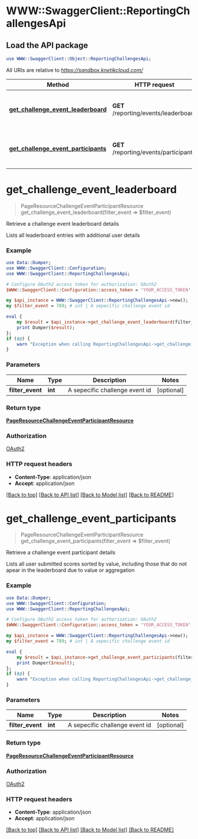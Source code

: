 # WWW::SwaggerClient::ReportingChallengesApi

## Load the API package
```perl
use WWW::SwaggerClient::Object::ReportingChallengesApi;
```

All URIs are relative to *https://sandbox.knetikcloud.com/*

Method | HTTP request | Description
------------- | ------------- | -------------
[**get_challenge_event_leaderboard**](ReportingChallengesApi.md#get_challenge_event_leaderboard) | **GET** /reporting/events/leaderboard | Retrieve a challenge event leaderboard details
[**get_challenge_event_participants**](ReportingChallengesApi.md#get_challenge_event_participants) | **GET** /reporting/events/participants | Retrieve a challenge event participant details


# **get_challenge_event_leaderboard**
> PageResourceChallengeEventParticipantResource get_challenge_event_leaderboard(filter_event => $filter_event)

Retrieve a challenge event leaderboard details

Lists all leaderboard entries with additional user details

### Example 
```perl
use Data::Dumper;
use WWW::SwaggerClient::Configuration;
use WWW::SwaggerClient::ReportingChallengesApi;

# Configure OAuth2 access token for authorization: OAuth2
$WWW::SwaggerClient::Configuration::access_token = 'YOUR_ACCESS_TOKEN';

my $api_instance = WWW::SwaggerClient::ReportingChallengesApi->new();
my $filter_event = 789; # int | A sepecific challenge event id

eval { 
    my $result = $api_instance->get_challenge_event_leaderboard(filter_event => $filter_event);
    print Dumper($result);
};
if ($@) {
    warn "Exception when calling ReportingChallengesApi->get_challenge_event_leaderboard: $@\n";
}
```

### Parameters

Name | Type | Description  | Notes
------------- | ------------- | ------------- | -------------
 **filter_event** | **int**| A sepecific challenge event id | [optional] 

### Return type

[**PageResourceChallengeEventParticipantResource**](PageResourceChallengeEventParticipantResource.md)

### Authorization

[OAuth2](../README.md#OAuth2)

### HTTP request headers

 - **Content-Type**: application/json
 - **Accept**: application/json

[[Back to top]](#) [[Back to API list]](../README.md#documentation-for-api-endpoints) [[Back to Model list]](../README.md#documentation-for-models) [[Back to README]](../README.md)

# **get_challenge_event_participants**
> PageResourceChallengeEventParticipantResource get_challenge_event_participants(filter_event => $filter_event)

Retrieve a challenge event participant details

Lists all user submitted scores sorted by value, including those that do not apear in the leaderboard due to value or aggregation

### Example 
```perl
use Data::Dumper;
use WWW::SwaggerClient::Configuration;
use WWW::SwaggerClient::ReportingChallengesApi;

# Configure OAuth2 access token for authorization: OAuth2
$WWW::SwaggerClient::Configuration::access_token = 'YOUR_ACCESS_TOKEN';

my $api_instance = WWW::SwaggerClient::ReportingChallengesApi->new();
my $filter_event = 789; # int | A sepecific challenge event id

eval { 
    my $result = $api_instance->get_challenge_event_participants(filter_event => $filter_event);
    print Dumper($result);
};
if ($@) {
    warn "Exception when calling ReportingChallengesApi->get_challenge_event_participants: $@\n";
}
```

### Parameters

Name | Type | Description  | Notes
------------- | ------------- | ------------- | -------------
 **filter_event** | **int**| A sepecific challenge event id | [optional] 

### Return type

[**PageResourceChallengeEventParticipantResource**](PageResourceChallengeEventParticipantResource.md)

### Authorization

[OAuth2](../README.md#OAuth2)

### HTTP request headers

 - **Content-Type**: application/json
 - **Accept**: application/json

[[Back to top]](#) [[Back to API list]](../README.md#documentation-for-api-endpoints) [[Back to Model list]](../README.md#documentation-for-models) [[Back to README]](../README.md)


